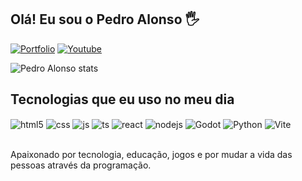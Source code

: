 ## Olá! Eu sou o Pedro Alonso 🖐️

[![Portfolio](https://img.shields.io/website?label=portfolio&style=for-the-badge&url=https://sujeitoprogramador.com/)](https://pedroaloonso.github.io/Portfolio/)
[![Youtube](https://img.shields.io/badge/LinkedIn-0077B5?style=for-the-badge&logo=linkedin&logoColor=white)](https://www.linkedin.com/in/pedro-alonso-ba59a9223/)
<!-- [![Instagram](https://img.shields.io/badge/Instagram-E4405F?style=for-the-badge&logo=instagram&logoColor=white)](https://www.instagram.com/ /?next=%2F)-->


![Pedro Alonso stats](https://github-readme-stats.vercel.app/api?username=PedroAloonso&show_icons=true&theme=dark&count_private=true)

## Tecnologias que eu uso no meu dia

<div style="display: inline_block">
  <img align="center" alt="html5" src="https://img.shields.io/badge/HTML5-E34F26?style=for-the-badge&logo=html5&logoColor=white" />
  <img align="center" alt="css" src="https://img.shields.io/badge/CSS3-1572B6?style=for-the-badge&logo=css3&logoColor=white" />
  <img align="center" alt="js" src="https://img.shields.io/badge/JavaScript-F7DF1E?style=for-the-badge&logo=javascript&logoColor=black" />
  <img align="center" alt="ts" src="https://img.shields.io/badge/TypeScript-007ACC?style=for-the-badge&logo=typescript&logoColor=white" />
  <img align="center" alt="react" src="https://img.shields.io/badge/React-20232A?style=for-the-badge&logo=react&logoColor=61DAFB" />
  <img align="center" alt="nodejs" src="https://img.shields.io/badge/Node.js-43853D?style=for-the-badge&logo=node.js&logoColor=white" />
  <img align="center" alt="Godot" src="https://img.shields.io/badge/Godot-478CBF?style=for-the-badge&logo=GodotEngine&logoColor=white" />
  <img align="center" alt="Python" src="https://img.shields.io/badge/Python-20232A?style=for-the-badge&logo=python&logoColor=white" />
  <img align="center" alt="Vite" src="https://img.shields.io/badge/Vite-B73BFE?style=for-the-badge&logo=vite&logoColor=FFD62E" />
</div><br/>

Apaixonado por tecnologia, educação, jogos e por mudar a vida das pessoas através da programação.

